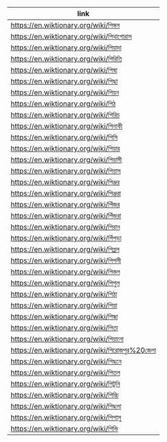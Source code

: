 |link|
|----|
|https://en.wiktionary.org/wiki/পিঙ্গল|
|https://en.wiktionary.org/wiki/পিথাগোরাস|
|https://en.wiktionary.org/wiki/পিয়াদা|
|https://en.wiktionary.org/wiki/পিরিতি|
|https://en.wiktionary.org/wiki/পিষা|
|https://en.wiktionary.org/wiki/পিছা|
|https://en.wiktionary.org/wiki/পিয়ন|
|https://en.wiktionary.org/wiki/পিঠ|
|https://en.wiktionary.org/wiki/পিরিচ|
|https://en.wiktionary.org/wiki/পিনাকী|
|https://en.wiktionary.org/wiki/পিসি|
|https://en.wiktionary.org/wiki/পিয়ার|
|https://en.wiktionary.org/wiki/পিয়াসী|
|https://en.wiktionary.org/wiki/পিয়াস|
|https://en.wiktionary.org/wiki/পিঞ্জর|
|https://en.wiktionary.org/wiki/পিঞ্জরা|
|https://en.wiktionary.org/wiki/পিঁজর|
|https://en.wiktionary.org/wiki/পিঁজরা|
|https://en.wiktionary.org/wiki/পিরান|
|https://en.wiktionary.org/wiki/পিঁপড়া|
|https://en.wiktionary.org/wiki/পিপ্পল|
|https://en.wiktionary.org/wiki/পিপলী|
|https://en.wiktionary.org/wiki/পিস্তল|
|https://en.wiktionary.org/wiki/পিপুল|
|https://en.wiktionary.org/wiki/পিঠা|
|https://en.wiktionary.org/wiki/পিয়া|
|https://en.wiktionary.org/wiki/পিন্ধা|
|https://en.wiktionary.org/wiki/পিতা|
|https://en.wiktionary.org/wiki/পিয়ানো|
|https://en.wiktionary.org/wiki/পিরোজপুর%20জেলা|
|https://en.wiktionary.org/wiki/পিছনে|
|https://en.wiktionary.org/wiki/পিতল|
|https://en.wiktionary.org/wiki/পিটুনি|
|https://en.wiktionary.org/wiki/পিচ্চি|
|https://en.wiktionary.org/wiki/পিছলা|
|https://en.wiktionary.org/wiki/পিপাসু|
|https://en.wiktionary.org/wiki/পিন্ডি|
